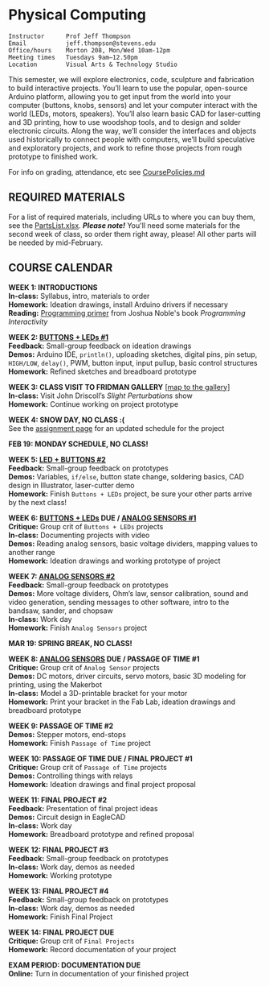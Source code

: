 # Physical Computing

    Instructor      Prof Jeff Thompson
    Email           jeff.thompson@stevens.edu 
    Office/hours    Morton 208, Mon/Wed 10am-12pm
    Meeting times   Tuesdays 9am–12.50pm
    Location        Visual Arts & Technology Studio

This semester, we will explore electronics, code, sculpture and fabrication to build interactive projects. You’ll learn to use the popular, open-source Arduino platform, allowing you to get input from the world into your computer (buttons, knobs, sensors) and let your computer interact with the world (LEDs, motors, speakers). You’ll also learn basic CAD for laser-cutting and 3D printing, how to use woodshop tools, and to design and solder electronic circuits. Along the way, we’ll consider the interfaces and objects used historically to connect people with computers, we’ll build speculative and exploratory projects, and work to refine those projects from rough prototype to finished work.

For info on grading, attendance, etc see [CoursePolicies.md](https://github.com/jeffThompson/PhysicalComputing/blob/master/CoursePolicies.md)

## REQUIRED MATERIALS

For a list of required materials, including URLs to where you can buy them, see the [PartsList.xlsx](https://github.com/jeffThompson/PhysicalComputing/blob/master/PartsList.xlsx?raw=true). ***Please note!*** You'll need some materials for the second week of class, so order them right away, please! All other parts will be needed by mid-February.

## COURSE CALENDAR

**WEEK 1: INTRODUCTIONS**  
**In-class:** Syllabus, intro, materials to order  
**Homework:** Ideation drawings, install Arduino drivers if necessary  
**Reading:** [Programming primer](https://github.com/jeffThompson/PhysicalComputing/blob/master/Readings/ProgrammingPrimer_ProgrammingInteractivity_JoshuaNoble.pdf) from Joshua Noble's book *Programming Interactivity*  

**WEEK 2: [BUTTONS + LEDs #1](https://github.com/jeffThompson/PhysicalComputing/blob/master/Assignments/01_ButtonsAndLEDs.md)**  
**Feedback:** Small-group feedback on ideation drawings  
**Demos:** Arduino IDE, `println()`, uploading sketches, digital pins, pin setup, `HIGH/LOW`, `delay()`, PWM, button input, input pullup, basic control structures  
**Homework:** Refined sketches and breadboard prototype  

**WEEK 3: CLASS VISIT TO FRIDMAN GALLERY** [[map to the gallery](https://goo.gl/maps/oKTKUezQHjy)]  
**In-class:** Visit John Driscoll’s *Slight Perturbations* show   
**Homework:** Continue working on project prototype  

**WEEK 4: SNOW DAY, NO CLASS :(**  
See the [assignment page](https://github.com/jeffThompson/PhysicalComputing/blob/master/Assignments/01_ButtonsAndLEDs.md) for an updated schedule for the project  

**FEB 19: MONDAY SCHEDULE, NO CLASS!**  

**WEEK 5: [LED + BUTTONS #2](https://github.com/jeffThompson/PhysicalComputing/blob/master/Assignments/01_ButtonsAndLEDs.md)**  
**Feedback:** Small-group feedback on prototypes  
**Demos:** Variables, `if/else`, button state change, soldering basics, CAD design in Illustrator, laser-cutter demo  
**Homework:** Finish `Buttons + LEDs` project, be sure your other parts arrive by the next class!  

**WEEK 6: [BUTTONS + LEDs](https://github.com/jeffThompson/PhysicalComputing/blob/master/Assignments/01_ButtonsAndLEDs.md) DUE / [ANALOG SENSORS #1](https://github.com/jeffThompson/PhysicalComputing/blob/master/Assignments/02_AnalogSensors.md)**  
**Critique:** Group crit of `Buttons + LEDs` projects  
**In-class:** Documenting projects with video  
**Demos:** Reading analog sensors, basic voltage dividers, mapping values to another range  
**Homework:** Ideation drawings and working prototype of project  

**WEEK 7: [ANALOG SENSORS #2](https://github.com/jeffThompson/PhysicalComputing/blob/master/Assignments/02_AnalogSensors.md)**  
**Feedback:** Small-group feedback on prototypes  
**Demos:** More voltage dividers, Ohm’s law, sensor calibration, sound and video generation, sending messages to other software, intro to the bandsaw, sander, and chopsaw  
**In-class:** Work day  
**Homework:** Finish `Analog Sensors` project  

**MAR 19: SPRING BREAK, NO CLASS!**  

**WEEK 8: [ANALOG SENSORS](https://github.com/jeffThompson/PhysicalComputing/blob/master/Assignments/02_AnalogSensors.md) DUE / PASSAGE OF TIME #1**  
**Critique:** Group crit of `Analog Sensor` projects  
**Demos:** DC motors, driver circuits, servo motors, basic 3D modeling for printing, using the Makerbot  
**In-class:** Model a 3D-printable bracket for your motor  
**Homework:** Print your bracket in the Fab Lab, ideation drawings and breadboard prototype  

**WEEK 9: PASSAGE OF TIME #2**  
**Demos:** Stepper motors, end-stops  
**Homework:** Finish `Passage of Time` project  

**WEEK 10: PASSAGE OF TIME DUE / FINAL PROJECT #1**  
**Critique:** Group crit of `Passage of Time` projects  
**Demos:** Controlling things with relays  
**Homework:** Ideation drawings and final project proposal  

**WEEK 11: FINAL PROJECT #2**  
**Feedback:** Presentation of final project ideas  
**Demos:** Circuit design in EagleCAD  
**In-class:** Work day  
**Homework:** Breadboard prototype and refined proposal  

**WEEK 12: FINAL PROJECT #3**  
**Feedback:** Small-group feedback on prototypes  
**In-class:** Work day, demos as needed  
**Homework:** Working prototype  

**WEEK 13: FINAL PROJECT #4**  
**Feedback:** Small-group feedback on prototypes  
**In-class:** Work day, demos as needed  
**Homework:** Finish Final Project  

**WEEK 14: FINAL PROJECT DUE**  
**Critique:** Group crit of `Final Projects`  
**Homework:** Record documentation of your project

**EXAM PERIOD: DOCUMENTATION DUE**  
**Online:** Turn in documentation of your finished project

